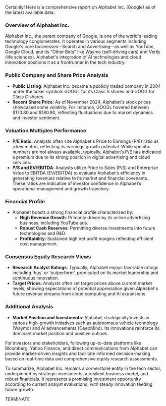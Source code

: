 Certainly! Here is a comprehensive report on Alphabet Inc. (Google) as of the latest available data:

### Overview of Alphabet Inc.

Alphabet Inc., the parent company of Google, is one of the world's leading technology conglomerates. It operates in various segments including Google's core businesses—Search and Advertising—as well as YouTube, Google Cloud, and its "Other Bets" like Waymo (self-driving cars) and Verily (life sciences). Alphabet's integration of AI technologies and cloud innovation positions it as a frontrunner in the tech industry.

### Public Company and Share Price Analysis

- **Public Listing**: Alphabet Inc. became a publicly traded company in 2004 under the ticker symbols GOOGL for its Class A shares and GOOG for Class C shares.
- **Recent Share Price**: As of November 2024, Alphabet's stock prices showcased some volatility. For instance, GOOGL hovered between $173.80 and $180.90, reflecting fluctuations due to market dynamics and investor sentiment.

### Valuation Multiples Performance

- **P/E Ratio**: Analysts often cite Alphabet's Price to Earnings (P/E) ratio as a key metric, reflecting its earnings growth potential. While specific numbers are not always available, typically, Alphabet’s P/E has indicated a premium due to its strong position in digital advertising and cloud services.
- **P/S and EV/EBITDA**: Analysts utilize Price to Sales (P/S) and Enterprise Value to EBITDA (EV/EBITDA) to evaluate Alphabet's efficiency in generating revenues relative to its market and financial covenants. These ratios are indicative of investor confidence in Alphabet’s operational management and growth trajectory.

### Financial Profile

- Alphabet boasts a strong financial profile characterized by:
  - **High Revenue Growth**: Primarily driven by its online advertising business, including YouTube ads.
  - **Robust Cash Reserves**: Permitting diverse investments into future technologies and R&D.
  - **Profitability**: Sustained high net profit margins reflecting efficient cost management.

### Consensus Equity Research Views

- **Research Analyst Ratings**: Typically, Alphabet enjoys favorable ratings including 'buy' or 'outperform', predicated on its market leadership and continuous innovation.
- **Target Prices**: Analysts often set target prices above current market levels, showing expectations of potential appreciation given Alphabet's future revenue streams from cloud computing and AI expansions.
  
### Additional Analysis

- **Market Position and Investments**: Alphabet strategically invests in various high-growth initiatives such as autonomous vehicle technology (Waymo) and AI advancements (DeepMind). Its innovations reinforce its dominant market position and positive outlook.

For investors and stakeholders, following up-to-date platforms like Bloomberg, Yahoo Finance, and direct communications from Alphabet can provide market-driven insights and facilitate informed decision-making based on real-time data and comprehensive equity research assessments.

To summarize, Alphabet Inc. remains a cornerstone entity in the tech sector, underpinned by strategic investments, a resilient business model, and robust financials. It represents a promising investment opportunity according to current analyst evaluations, with steady innovation feeding future growth.

TERMINATE